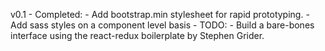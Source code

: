 v0.1
    - Completed:
        - Add bootstrap.min stylesheet for rapid prototyping.
        - Add sass styles on a component level basis
    - TODO:
        - Build a bare-bones interface using the react-redux boilerplate by Stephen Grider.

         